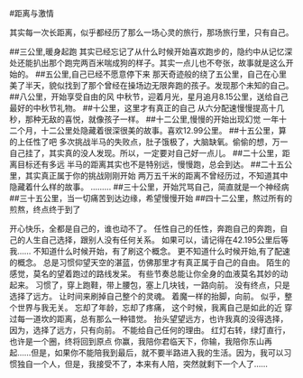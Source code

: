 #距离与激情

其实每一次长距离，似乎都经历了那么一场心灵的旅行，那场旅行里，只有自己。

##三公里,暖身起跑
其实已经忘记了从什么时候开始喜欢跑步的，隐约中从记忆深处还能扒出那个跑完两百米喘成狗的样子。其实一点儿也不夸张，故事就是这么开始的。
##五公里,自己已经不愿意停下来
那天奇迹般的绕了五公里，自己在心里美了半天，貌似找到了那个曾经在操场边无限奔跑的孩子。发现那个未知的自己。
##八公里，开始享受自由的风
中秋节，迎着月光，星月追月8.15公里，送给自己最好的中秋节礼物。
##十公里，这里才有真正的自己
从六分配速慢慢提高十几秒，那种无敌的喜悦，就像孩子一样。
##十二公里,慢慢的开始出现幻觉
一年十二个月，十二公里处隐藏着很深很美的故事。喜欢12.99公里。
##十五公里，算的上任性了吧
多次挑战半马的失败点，肚子饿极了，大脑缺氧。偷偷的想，万一自己挂了，其实真的没人发现。所以，一定要对自己好一点儿。
##二十公里，距离目标还有多远
半马的距离其实也不是特别远，慢慢跑，总会到达。
##二十五公里，其实真正属于你的挑战刚刚开始
两万五千米的距离不曾经历过，不知道其中隐藏着什么样的故事。
.........
##三十公里，开始咒骂自己，简直就是一个神经病
##三十五公里，当一切痛苦到达边缘，希望慢慢开始
##四十二公里，熬过所有的煎熬，终点终于到了


开心快乐，全都是自己的，谁也动不了。
任性自己的任性，奔跑自己的奔跑，自己的人生自己选择，跟别人没有任何关系。
如果可以，请记得在42.195公里后等我……
不知道什么时候开始，有了刷这个概念。
更不知道什么时候开始,有了配速的概念。
总是习惯仰望天空的湛蓝，仿佛那里才有真正属于自己的自由。
陌生的感觉，莫名的望着跑过的路线发呆。
有些节奏总能让你全身的血液莫名其妙的动起来。
习惯了，穿上跑鞋，带上腰包，塞上几块钱，一路向前。
没有终点，只是选择了远方。
让时间来刷掉自己整个的灵魂。
着魔一样的抬脚，向前。
似乎，整个世界与我无关。
忘却了年龄，忘却了疼痛，
这个时候，我离自己是如此的近
穿过每一道坎的距离，总有那么一种错觉。
抬头望望远方，也许我真的没得选择，因为，选择了远方，只有向前。
不能给自己任何的理由。
红灯右转，绿灯直行，也许是一个圈，终将回到原点
你赢，我陪你君临天下，你输，我陪你东山再起……但是，如果你不能陪我到最后，就不要半路进入我的生活。因为，我可以习惯独自一个人，但是，我接受不了，本来有人陪，突然就剩下一个人了……
